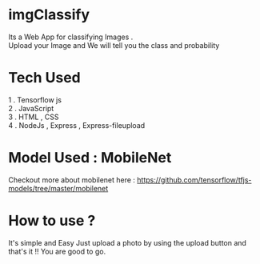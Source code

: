 # imgClassify
Its a Web App for classifying Images . <br>
Upload your Image and We will tell you the class and probability 
# Tech Used
1 . Tensorflow js<br>
2 . JavaScript<br>
3 . HTML , CSS<br>
4 . NodeJs , Express , Express-fileupload <br>
# Model Used : MobileNet
Checkout more about mobilenet here :  https://github.com/tensorflow/tfjs-models/tree/master/mobilenet
# How to use ?
It's simple and Easy Just upload a photo by using the upload button and that's it !! You are good to go.
